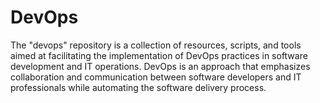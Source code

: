 # DevOps
The "devops" repository is a collection of resources, scripts, and tools aimed at facilitating the implementation of DevOps practices in software development and IT operations. DevOps is an approach that emphasizes collaboration and communication between software developers and IT professionals while automating the software delivery process.
